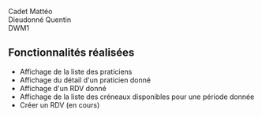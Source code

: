 Cadet Mattéo  
Dieudonné Quentin  
DWM1

## Fonctionnalités réalisées
- Affichage de la liste des praticiens
- Affichage du détail d'un praticien donné
- Affichage d'un RDV donné
- Affichage de la liste des créneaux disponibles pour une période donnée
- Créer un RDV (en cours)